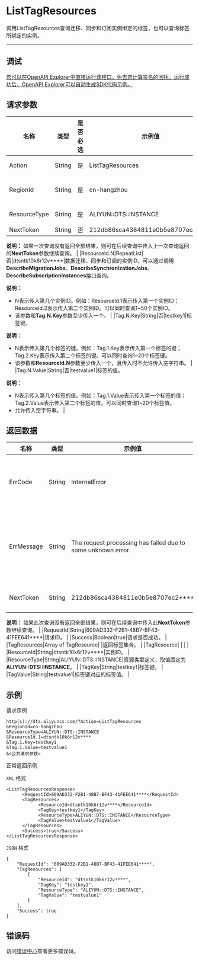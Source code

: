 # ListTagResources

调用ListTagResources查询迁移、同步和订阅实例绑定的标签，也可以查询标签所绑定的实例。

****

## 调试

[您可以在OpenAPI Explorer中直接运行该接口，免去您计算签名的困扰。运行成功后，OpenAPI Explorer可以自动生成SDK代码示例。](https://api.aliyun.com/#product=Dts&api=ListTagResources&type=RPC&version=2020-01-01)

## 请求参数

|名称|类型|是否必选|示例值|描述|
|--|--|----|---|--|
|Action|String|是|ListTagResources|系统规定参数，取值：**ListTagResources**。 |
|RegionId|String|是|cn-hangzhou|地域ID，传入本参数来指定实例所在地域，详情请参见[支持的地域列表](~141033~)。 |
|ResourceType|String|是|ALIYUN::DTS::INSTANCE|资源类型定义，取值固定为：**ALIYUN::DTS::INSTANCE**。 |
|NextToken|String|否|212db86sca4384811e0b5e8707ec2\*\*\*\*|查询凭证。

 **说明：** 如果一次查询没有返回全部结果，则可在后续查询中传入上一次查询返回的**NextToken**参数继续查询。 |
|ResourceId.N|RepeatList|否|dtsntk10k6r12v\*\*\*\*|数据迁移、同步和订阅的实例ID，可以通过调用**DescribeMigrationJobs**、**DescribeSynchronizationJobs**、**DescribeSubscriptionInstances**接口查询。

 **说明：**

-   N表示传入第几个实例ID。例如：ResourceId.1表示传入第一个实例ID；ResourceId.2表示传入第二个实例ID。可以同时查询1~50个实例ID。
-   该参数和**Tag.N.Key**参数至少传入一个。 |
|Tag.N.Key|String|否|testkey1|标签键。

 **说明：**

-   N表示传入第几个标签的键。例如：Tag.1.Key表示传入第一个标签的键；Tag.2.Key表示传入第二个标签的键。可以同时查询1~20个标签键。
-   该参数和**ResourceId.N**参数至少传入一个，且传入时不允许传入空字符串。 |
|Tag.N.Value|String|否|testvalue1|标签的值。

 **说明：**

-   N表示传入第几个标签的值。例如：Tag.1.Value表示传入第一个标签的值；Tag.2.Value表示传入第二个标签的值。可以同时查询1~20个标签值。
-   允许传入空字符串。 |

## 返回数据

|名称|类型|示例值|描述|
|--|--|---|--|
|ErrCode|String|InternalError|调用出错时返回的错误码。 |
|ErrMessage|String|The request processing has failed due to some unknown error.|调用错误时返回对应的错误信息。 |
|NextToken|String|212db86sca4384811e0b5e8707ec2\*\*\*\*|查询凭证。

 **说明：** 如果此次查询没有返回全部结果，则可在后续查询中传入此**NextToken**参数继续查询。 |
|RequestId|String|609AD332-F2B1-48B7-BF43-41FEE641\*\*\*\*|请求ID。 |
|Success|Boolean|true|请求是否成功。 |
|TagResources|Array of TagResource| |返回标签集合。 |
|TagResource| | | |
|ResourceId|String|dtsntk10k6r12v\*\*\*\*|实例ID。 |
|ResourceType|String|ALIYUN::DTS::INSTANCE|资源类型定义，取值固定为**ALIYUN::DTS::INSTANCE**。 |
|TagKey|String|testkey1|标签键。 |
|TagValue|String|testvalue1|标签键对应的标签值。 |

## 示例

请求示例

```
http(s)://dts.aliyuncs.com/?Action=ListTagResources
&RegionId=cn-hangzhou	
&ResourceType=ALIYUN::DTS::INSTANCE
&ResourceId.1=dtsntk10k6r12v****
&Tag.1.Key=testkey1
&Tag.1.Value=testvalue1
&<公共请求参数>
```

正常返回示例

`XML` 格式

```
<ListTagResourcesResponse>
      <RequestId>609AD332-F2B1-48B7-BF43-41FEE641****</RequestId>
      <TagResources>
            <ResourceId>dtsntk10k6r12v****</ResourceId>
            <TagKey>testkey1</TagKey>
            <ResourceType>ALIYUN::DTS::INSTANCE</ResourceType>
            <TagValue>testvalue1</TagValue>
      </TagResources>
      <Success>true</Success>
</ListTagResourcesResponse>
```

`JSON` 格式

```
{
	"RequestId": "609AD332-F2B1-48B7-BF43-41FEE641****",
	"TagResources": [
		{
			"ResourceId": "dtsntk10k6r12v****",
			"TagKey": "testkey1",
			"ResourceType": "ALIYUN::DTS::INSTANCE",
			"TagValue": "testvalue1"
		}
	],
	"Success": true
}
```

## 错误码

访问[错误中心](https://error-center.aliyun.com/status/product/Dts)查看更多错误码。

